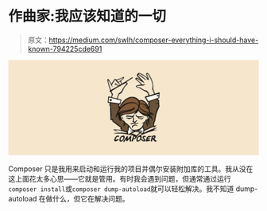 # 作曲家:我应该知道的一切

> 原文：<https://medium.com/swlh/composer-everything-i-should-have-known-794225cde691>

![](img/cce287c9f4149479cea71d365cbe7f98.png)

Composer 只是我用来启动和运行我的项目并偶尔安装附加库的工具。我从没在这上面花太多心思——它就是管用。有时我会遇到问题，但通常通过运行`composer install`或`composer dump-autoload`就可以轻松解决。我不知道 dump-autoload 在做什么，但它在解决问题。